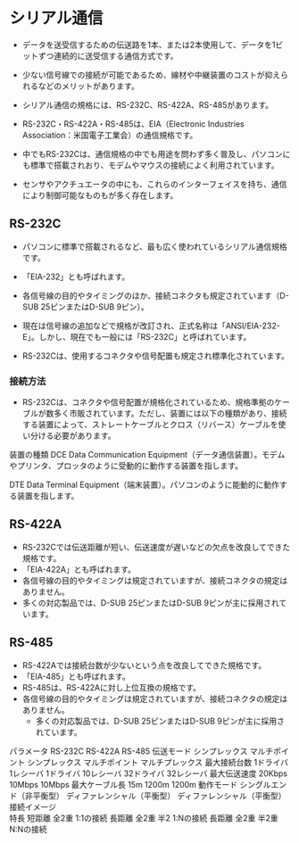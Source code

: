 # シリアル通信
- データを送受信するための伝送路を1本、または2本使用して、データを1ビットずつ連続的に送受信する通信方式です。
- 少ない信号線での接続が可能であるため、線材や中継装置のコストが抑えられるなどのメリットがあります。

- シリアル通信の規格には、RS-232C、RS-422A、RS-485があります。
- RS-232C・RS-422A・RS-485は、EIA（Electronic Industries Association：米国電子工業会）の通信規格です。
- 中でもRS-232Cは、通信規格の中でも用途を問わず多く普及し、パソコンにも標準で搭載されおり、モデムやマウスの接続によく利用されています。
- センサやアクチュエータの中にも、これらのインターフェイスを持ち、通信により制御可能なものもが多く存在します。


## RS-232C
- パソコンに標準で搭載されるなど、最も広く使われているシリアル通信規格です。
- 「EIA-232」とも呼ばれます。
- 各信号線の目的やタイミングのほか、接続コネクタも規定されています（D-SUB 25ピンまたはD-SUB 9ピン）。
- 現在は信号線の追加などで規格が改訂され、正式名称は「ANSI/EIA-232-E」。しかし、現在でも一般には「RS-232C」と呼ばれています。


- RS-232Cは、使用するコネクタや信号配置も規定され標準化されています。

### 接続方法
- RS-232Cは、コネクタや信号配置が規格化されているため、規格準拠のケーブルが数多く市販されています。ただし、装置には以下の種類があり、接続する装置によって、ストレートケーブルとクロス（リバース）ケーブルを使い分ける必要があります。

装置の種類
DCE
Data Communication Equipment（データ通信装置）。モデムやプリンタ、プロッタのように受動的に動作する装置を指します。

DTE
Data Terminal Equipment（端末装置）。パソコンのように能動的に動作する装置を指します。


## RS-422A
- RS-232Cでは伝送距離が短い、伝送速度が遅いなどの欠点を改良してできた規格です。
- 「EIA-422A」とも呼ばれます。
- 各信号線の目的やタイミングは規定されていますが、接続コネクタの規定はありません。
- 多くの対応製品では、D-SUB 25ピンまたはD-SUB 9ピンが主に採用されています。


## RS-485
- RS-422Aでは接続台数が少ないという点を改良してできた規格です。
- 「EIA-485」とも呼ばれます。
- RS-485は、RS-422Aに対し上位互換の規格です。
- 各信号線の目的やタイミングは規定されていますが、接続コネクタの規定はありません。
    - 多くの対応製品では、D-SUB 25ピンまたはD-SUB 9ピンが主に採用されています。




パラメータ	RS-232C	RS-422A	RS-485
伝送モード	シンプレックス	マルチポイント
シンプレックス	マルチポイント
マルチプレックス
最大接続台数	1ドライバ
1レシーバ	1ドライバ
10レシーバ	32ドライバ
32レシーバ
最大伝送速度	20Kbps	10Mbps	10Mbps
最大ケーブル長	15m	1200m	1200m
動作モード	シングルエンド（非平衡型）	ディファレンシャル（平衡型）	ディファレンシャル（平衡型）
接続イメージ			
特長	短距離
全2重
1:1の接続	長距離
全2重 半2
1:Nの接続	長距離
全2重 半2重
N:Nの接続